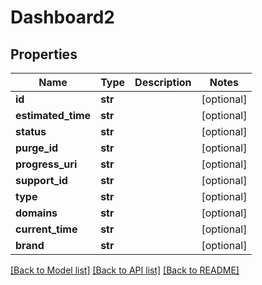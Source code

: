 # Dashboard2

## Properties
Name | Type | Description | Notes
------------ | ------------- | ------------- | -------------
**id** | **str** |  | [optional] 
**estimated_time** | **str** |  | [optional] 
**status** | **str** |  | [optional] 
**purge_id** | **str** |  | [optional] 
**progress_uri** | **str** |  | [optional] 
**support_id** | **str** |  | [optional] 
**type** | **str** |  | [optional] 
**domains** | **str** |  | [optional] 
**current_time** | **str** |  | [optional] 
**brand** | **str** |  | [optional] 

[[Back to Model list]](../README.md#documentation-for-models) [[Back to API list]](../README.md#documentation-for-api-endpoints) [[Back to README]](../README.md)

